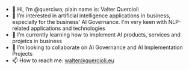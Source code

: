 - 👋 Hi, I’m @querciwa, plain name is: Valter Quercioli
- 👀 I’m interested in artificial intelligence applications in business, especially for the business' AI Governance. I'm very keen with NLP-related applications and technologies
- 🌱 I’m currently learning how to implement AI products, services and projetcs in business
- 💞️ I’m looking to collaborate on AI Governance and AI Implementation Projects
- 📫 How to reach me: walter@quercioli.eu

<!---
querciwa/querciwa is a ✨ special ✨ repository because its `README.md` (this file) appears on your GitHub profile.
You can click the Preview link to take a look at your changes.
--->
